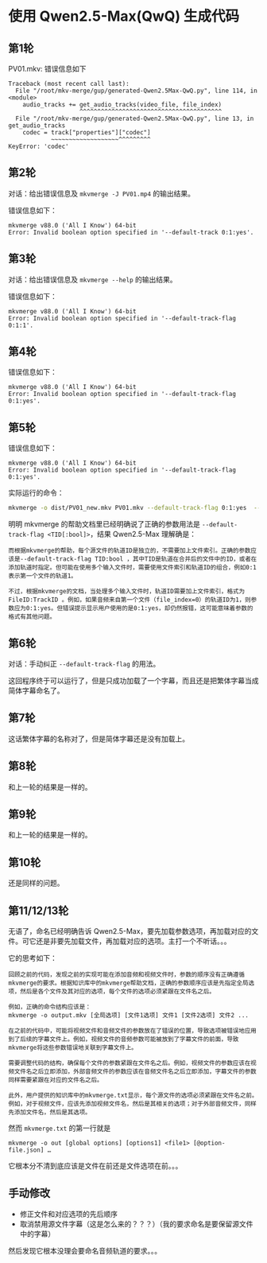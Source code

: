 # 使用 Qwen2.5-Max(QwQ) 生成代码

## 第1轮

PV01.mkv: 错误信息如下

```
Traceback (most recent call last):
  File "/root/mkv-merge/gup/generated-Qwen2.5Max-QwQ.py", line 114, in <module>
    audio_tracks += get_audio_tracks(video_file, file_index)
                    ^^^^^^^^^^^^^^^^^^^^^^^^^^^^^^^^^^^^^^^^
  File "/root/mkv-merge/gup/generated-Qwen2.5Max-QwQ.py", line 13, in get_audio_tracks
    codec = track["properties"]["codec"]
            ~~~~~~~~~~~~~~~~~~~^^^^^^^^^
KeyError: 'codec'
```

## 第2轮

对话：给出错误信息及 `mkvmerge -J PV01.mp4` 的输出结果。

错误信息如下：

```
mkvmerge v88.0 ('All I Know') 64-bit
Error: Invalid boolean option specified in '--default-track 0:1:yes'.
```

## 第3轮

对话：给出错误信息及 `mkvmerge --help` 的输出结果。

错误信息如下：

```
mkvmerge v88.0 ('All I Know') 64-bit
Error: Invalid boolean option specified in '--default-track-flag 0:1:1'.
```

## 第4轮

错误信息如下：

```
mkvmerge v88.0 ('All I Know') 64-bit
Error: Invalid boolean option specified in '--default-track-flag 0:1:yes'.
```

## 第5轮

错误信息如下：

```
mkvmerge v88.0 ('All I Know') 64-bit
Error: Invalid boolean option specified in '--default-track-flag 0:1:yes'.
```

实际运行的命令：
```bash
mkvmerge -o dist/PV01_new.mkv PV01.mkv --default-track-flag 0:1:yes  --no-subtitles --language 0:und --track-name 0:"简体中文" --default-track-flag 0:yes dist/subsetted/PV01.SC.ass --language 0:und --track-name 0:"简体中文" --default-track-flag 0:no dist/subsetted/PV01.TC.ass --attach-file dist/subsetted/方正准圆_GBK.MNN27RAV.ttf --attach-file dist/subsett
```

明明 mkvmerge 的帮助文档里已经明确说了正确的参数用法是 `--default-track-flag <TID[:bool]>`，结果 Qwen2.5-Max 理解确是：

```
而根据mkvmerge的帮助，每个源文件的轨道ID是独立的，不需要加上文件索引。正确的参数应该是--default-track-flag TID:bool ，其中TID是轨道在合并后的文件中的ID，或者在添加轨道时指定。但可能在使用多个输入文件时，需要使用文件索引和轨道ID的组合，例如0:1表示第一个文件的轨道1。

不过，根据mkvmerge的文档，当处理多个输入文件时，轨道ID需要加上文件索引，格式为FileID:TrackID 。例如，如果音频来自第一个文件（file_index=0）的轨道ID为1，则参数应为0:1:yes。但错误提示显示用户使用的是0:1:yes，却仍然报错，这可能意味着参数的格式有其他问题。
```

## 第6轮

对话：手动纠正 `--default-track-flag` 的用法。

这回程序终于可以运行了，但是只成功加载了一个字幕，而且还是把繁体字幕当成简体字幕命名了。

## 第7轮

这话繁体字幕的名称对了，但是简体字幕还是没有加载上。

## 第8轮

和上一轮的结果是一样的。

## 第9轮

和上一轮的结果是一样的。

## 第10轮

还是同样的问题。

## 第11/12/13轮

无语了，命名已经明确告诉 Qwen2.5-Max，要先加载参数选项，再加载对应的文件。可它还是非要先加载文件，再加载对应的选项。主打一个不听话。。。

它的思考如下：

```
回顾之前的代码，发现之前的实现可能在添加音频和视频文件时，参数的顺序没有正确遵循mkvmerge的要求。根据知识库中的mkvmerge帮助文档，正确的参数顺序应该是先指定全局选项，然后是各个文件及其对应的选项，每个文件的选项必须紧跟在文件名之后。

例如，正确的命令结构应该是：
mkvmerge -o output.mkv [全局选项] [文件1选项] 文件1 [文件2选项] 文件2 ...

在之前的代码中，可能将视频文件和音频文件的参数放在了错误的位置，导致选项被错误地应用到了后续的字幕文件上。例如，视频文件的音频参数可能被放到了字幕文件的前面，导致mkvmerge将这些参数错误地关联到字幕文件上。

需要调整代码的结构，确保每个文件的参数紧跟在文件名之后。例如，视频文件的参数应该在视频文件名之后立即添加，外部音频文件的参数应该在音频文件名之后立即添加，字幕文件的参数同样需要紧跟在对应的文件名之后。

此外，用户提供的知识库中的mkvmerge.txt显示，每个源文件的选项必须紧跟在文件名之前。例如，对于视频文件，应该先添加视频文件名，然后是其相关的选项；对于外部音频文件，同样先添加文件名，然后是其选项。
```

然而 `mkvmerge.txt` 的第一行就是

```
mkvmerge -o out [global options] [options1] <file1> [@option-file.json] …
```

它根本分不清到底应该是文件在前还是文件选项在前。。。

## 手动修改

- 修正文件和对应选项的先后顺序
- 取消禁用源文件字幕（这是怎么来的？？？）（我的要求命名是要保留源文件中的字幕）

然后发现它根本没理会要命名音频轨道的要求。。。
